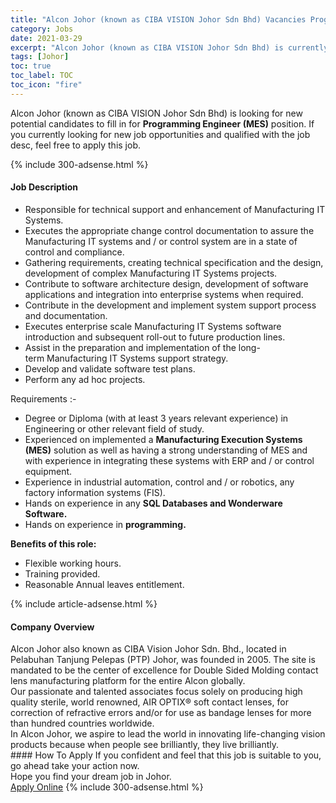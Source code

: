 ```yaml
---
title: "Alcon Johor (known as CIBA VISION Johor Sdn Bhd) Vacancies Programming Engineer (MES)" 
category: Jobs 
date: 2021-03-29 
excerpt: "Alcon Johor (known as CIBA VISION Johor Sdn Bhd) is currently looking for suitable person to fill in the Programming Engineer (MES) which based in Johor" 
tags: [Johor] 
toc: true 
toc_label: TOC 
toc_icon: "fire" 
--- 
```


<p>Alcon Johor (known as CIBA VISION Johor Sdn Bhd) is looking for new potential candidates to fill in for <b>Programming Engineer (MES)</b> position. If you currently looking for new job opportunities and qualified with the job desc, feel free to apply this job.
</p>{% include 300-adsense.html %} 
<div><div><h4>Job Description</h4></div><div><div><span><div><ul><li>Responsible for technical support and enhancement of Manufacturing IT Systems.&#160;</li><li>Executes the appropriate change control documentation to assure the Manufacturing IT systems and / or control system are in a state of control and compliance.</li><li>Gathering requirements, creating technical specification and the design, development of complex Manufacturing IT Systems projects.</li><li>Contribute to software architecture design, development of software applications and integration into enterprise systems when required.</li><li>Contribute in the development and implement system support process and documentation.</li><li>Executes enterprise scale Manufacturing IT&#160;Systems software introduction and subsequent roll-out to future production lines.&#160;</li><li>Assist in the preparation and implementation of the long-term&#160;Manufacturing IT Systems support strategy.</li><li>Develop and validate software test plans.</li><li>Perform any ad hoc projects.&#160;&#160;&#160;&#160;&#160;&#160;</li></ul><div>Requirements :-</div><ul><li>Degree or Diploma (with at least&#160;3 years relevant experience) in Engineering or other relevant field of study.</li><li>Experienced on implemented a <strong>Manufacturing Execution Systems (MES)</strong>&#160;solution as well as having a strong understanding of MES and with experience in integrating these systems with ERP&#160;and / or control equipment.&#160;</li><li>Experience in industrial automation,&#160;control and / or robotics,&#160;any factory information systems (FIS).</li><li>Hands on experience in any <strong>SQL Databases and Wonderware Software.</strong></li><li>Hands on experience in <strong>programming.</strong></li></ul><div><div><strong>Benefits of this role:</strong></div><ul><li>Flexible working hours.</li><li>Training provided.</li><li>Reasonable Annual leaves entitlement.</li></ul></div></div></span></div></div></div> 
{% include article-adsense.html %} 
<div><div><h4>Company Overview</h4></div><div><div><span><div><div>
	Alcon Johor also known as CIBA Vision Johor Sdn. Bhd., located in Pelabuhan Tanjung Pelepas (PTP) Johor, was founded in 2005. The site is mandated to be the center of excellence for Double Sided Molding contact lens manufacturing platform for the entire Alcon globally.</div>
<div>
	Our passionate and talented associates focus solely on producing high quality sterile, world renowned, AIR OPTIX&#174; soft contact lenses, for correction of refractive errors and/or for use as bandage lenses for more than hundred countries worldwide.</div>
<div>
	In Alcon Johor, we aspire to lead the world in innovating life-changing vision products because when people see brilliantly, they live brilliantly.</div></div></span></div></div></div> 
#### How To Apply 
If you confident and feel that this job is suitable to you, go ahead take your action now. <br/> 
Hope you find your dream job in Johor. <br/> 
<a href="https://www.jobstreet.com.my/en/job/programming-engineer-mes-4493201?jobId=jobstreet-my-job-4493201&" class="btn btn--info" target="_blank" rel="nofollow noopenner">Apply Online</a> 
{% include 300-adsense.html %} 
